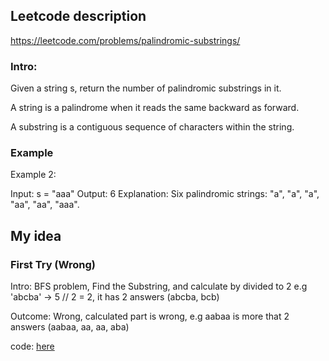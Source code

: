 
## Leetcode description
https://leetcode.com/problems/palindromic-substrings/

### Intro:
Given a string s, return the number of palindromic substrings in it.

A string is a palindrome when it reads the same backward as forward.

A substring is a contiguous sequence of characters within the string.

### Example
Example 2:

Input: s = "aaa"
Output: 6
Explanation: Six palindromic strings: "a", "a", "a", "aa", "aa", "aaa".

 
## My idea

### First Try (Wrong)
Intro: BFS problem, Find the Substring, and calculate by divided to 2 e.g 'abcba' -> 5 // 2 = 2, it has 2 answers (abcba, bcb)

Outcome: Wrong, calculated part is wrong, e.g aabaa is more that 2 answers (aabaa, aa, aa, aba)

code: [here](1.py)


<!-- ### Second Try (Correct)
Intro: Maybe it is not necessary to create a temp_queues, so use range() feature to run the max times of process in queue.

Outcome: Correct, Running time 40ms(82.24%),  Memory usage 18.62MB(7.28%), 
    Due to python list characteristic(Dynamic size increase) so the memory usage increase.
code: [here](2.py) -->
